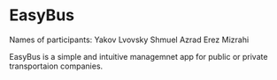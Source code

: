 # EasyBus

Names of participants:
Yakov Lvovsky 
Shmuel Azrad
Erez Mizrahi

EasyBus is a simple and intuitive managemnet app for public or private transportaion companies.
